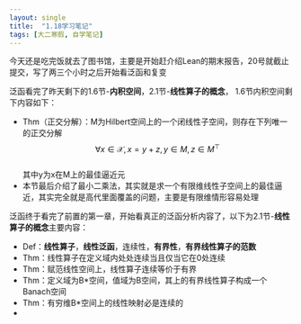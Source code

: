 ```yaml
---
layout: single
title:  "1.18学习笔记"
tags: [大二寒假, 自学笔记]
---
```

今天还是吃完饭就去了图书馆，主要是开始赶介绍Lean的期末报告，20号就截止提交，写了两三个小时之后开始看泛函和复变

泛函看完了昨天剩下的1.6节-**内积空间**，2.1节-**线性算子的概念**，
1.6节内积空间剩下内容如下：
* Thm（正交分解）：M为Hilbert空间上的一个闭线性子空间，则存在下列唯一的正交分解  
$$\forall x \in \mathscr{X},x=y+z,y \in M,z \in M^{\top}$$  
其中y为x在M上的最佳逼近元
* 本节最后介绍了最小二乘法，其实就是求一个有限维线性子空间上的最佳逼近，其实完全就是高代里面覆盖的问题，主要是有限维情形容易处理

泛函终于看完了前置的第一章，开始看真正的泛函分析内容了，以下为2.1节-**线性算子的概念**主要内容：
* Def：**线性算子**，**线性泛函**，连续性，**有界性**，**有界线性算子的范数**
* Thm：线性算子在定义域内处处连续当且仅当它在0处连续
* Thm：赋范线性空间上，线性算子连续等价于有界
* Thm：定义域为B\*空间，值域为B空间，其上的有界线性算子构成一个Banach空间
* Thm：有穷维B\*空间上的线性映射必是连续的
* 
